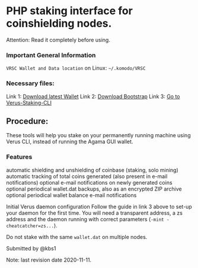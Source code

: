 # PHP staking interface for coinshielding nodes.
Attention: Read it completely before using.

### Important General Information
`VRSC Wallet and Data location` on Linux: `~/.komodo/VRSC`

### Necessary files:
Link 1: [Download latest Wallet](https://verus.io/wallet)
Link 2: [Download Bootstrap](https://bootstrap.verus.io/)
Link 3: [Go to Verus-Staking-CLI](https://github.com/kbs1/verus-staking-cli)

## Procedure:
These tools will help you stake on your permanently running machine using Verus CLI, instead of running the Agama GUI wallet.

### Features
  automatic shielding and unshielding of coinbase (staking, solo mining)
  automatic tracking of total coins generated (also present in e-mail notifications)
  optional e-mail notifications on newly generated coins
  optional periodical wallet.dat backups, also as an encrypted ZIP archive
  optional periodical wallet balance e-mail notifications

Initial Verus daemon configuration
  Follow the guide in link 3 above to set-up your daemon for the first time. You will need a transparent address, a zs address  and the daemon running with correct parameters (`-mint -cheatcatcher=zs...`).

  Do not stake with the same `wallet.dat` on multiple nodes.

Submitted by @kbs1

Note: last revision date 2020-11-11.
